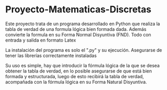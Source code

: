 # Proyecto-Matematicas-Discretas
Este proyecto trata de un programa desarrollado en Python que realiza la tabla de verdad de una formula lógica bien formada dada. Además convierte la formula en su Forma Normal Disyuntiva (FND). Todo con entrada y salida en formato Latex

La instalación del programa es solo el ".py" y su ejecución. Asegurarse de tener las librerías correctamente instaladas

Su uso es simple, hay que introducir la fórmula lógica de la que se desea obtener la tabla de verdad, en lo posible asegurarse de que está bien formada y estructurada, luego de esto recibirá la tabla de verdad, acompañada con la fórmula lógica en su Forma Natural Disyuntiva.



